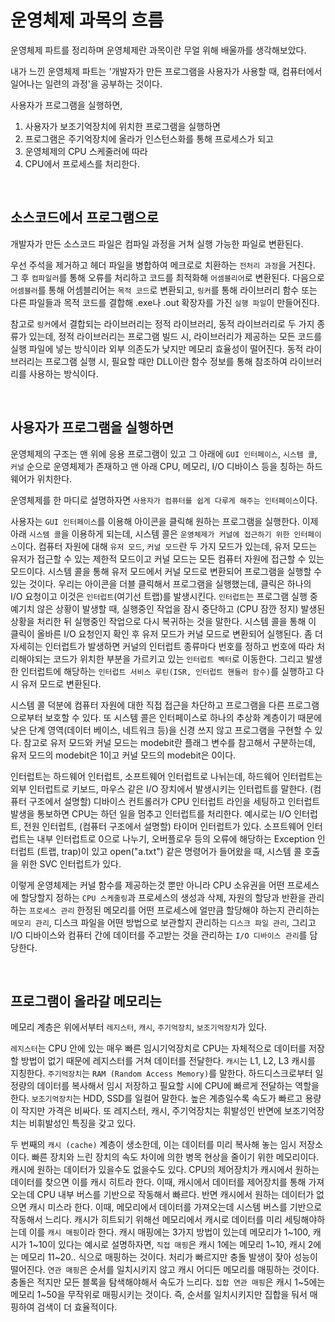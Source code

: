 # 운영체제 과목의 흐름

운영체제 파트를 정리하며 운영체제란 과목이란 무얼 위해 배울까를 생각해보았다.

내가 느낀 운영체제 파트는 '개발자가 만든 프로그램을 사용자가 사용할 때, 
컴퓨터에서 일어나는 일련의 과정'을 공부하는 것이다.

사용자가 프로그램을 실행하면,
1. 사용자가 보조기억장치에 위치한 프로그램을 실행하면 
2. 프로그램은 주기억장치에 올라가 인스턴스화를 통해 프로세스가 되고  
3. 운영체제의 CPU 스케줄러에 따라 
4. CPU에서 프로세스를 처리한다.

<br>

## 소스코드에서 프로그램으로

개발자가 만든 소스코드 파일은 컴파일 과정을 거쳐 실행 가능한 파일로 변환된다.

우선 주석을 제거하고 헤더 파일을 병합하여 메크로로 치환하는 `전처리 과정`을 거친다.
그 후 `컴파일러`를 통해 오류를 처리하고 코드를 최적화해 `어셈블리어`로 변환된다.
다음으로 `어셈블러`를 통해 어셈블리어는 `목적 코드`로 변환되고, 
`링커`를 통해 라이브러리 함수 또는 다른 파일들과 목적 코드를 결합해 .exe나 .out 확장자를 가진 `실행 파일`이 만들어진다.

참고로 `링커`에서 결합되는 라이브러리는 정적 라이브러리, 동적 라이브러리로 두 가지 종류가 있는데,
정적 라이브러리는 프로그램 빌드 시, 라이브러리가 제공하는 모든 코드를 실행 파일에 넣는 방식이라 외부 의존도가 낮지만 메모리 효율성이 떨어진다.
동적 라이브러리는 프로그램 실행 시, 필요할 때만 DLL이란 함수 정보를 통해 참조하여 라이브러리를 사용하는 방식이다.

<br>

## 사용자가 프로그램을 실행하면

운영체제의 구조는 맨 위에 응용 프로그램이 있고 
그 아래에 `GUI 인터페이스`, `시스템 콜`, `커널` 순으로 운영체제가 존재하고
맨 아래 CPU, 메모리, I/O 디바이스 등을 칭하는 하드웨어가 위치한다.

운영체제를 한 마디로 설명하자면 `사용자가 컴퓨터를 쉽게 다루게 해주는 인터페이스`이다.

사용자는 `GUI 인터페이스`를 이용해 아이콘을 클릭해 원하는 프로그램을 실행한다.
이제 아래 `시스템 콜`을 이용하게 되는데, 시스템 콜은 `운영체제가 커널에 접근하기 위한 인터페이스`이다.
컴퓨터 자원에 대해 `유저 모드`, `커널 모드`란 두 가지 모드가 있는데, 유저 모드는 유저가 접근할 수 있는 제한적 모드이고
커널 모드는 모든 컴퓨터 자원에 접근할 수 있는 모드이다. 시스템 콜을 통해 유저 모드에서 커널 모드로 변환되어 프로그램을 실행할 수 있는 것이다.
우리는 아이콘을 더블 클릭해서 프로그램을 실행했는데, 클릭은 하나의 I/O 요청이고 이것은 `인터럽트`(여기선 트랩)를 발생시킨다.
`인터럽트`는 프로그램 실행 중 예기치 않은 상황이 발생할 때, 실행중인 작업을 잠시 중단하고 (CPU 잠깐 정지) 발생된 상황을 처리한 뒤 실행중인 작업으로 다시 복귀하는 것을 말한다.
시스템 콜을 통해 이 클릭이 올바른 I/O 요청인지 확인 후 유저 모드가 커널 모드로 변환되어 실행된다. 
좀 더 자세히는 인터럽트가 발생하면 커널의 인터럽트 종류마다 번호를 정하고 번호에 따라 처리해야되는 코드가 위치한 부분을 가르키고 있는 `인터럽트 벡터`로 이동한다.
그리고 발생한 인터럽트에 해당하는 `인터럽트 서비스 루틴(ISR, 인터럽트 핸들러 함수)`를 실행하고 다시 유저 모드로 변환된다.

시스템 콜 덕분에 컴퓨터 자원에 대한 직접 접근을 차단하고 프로그램을 다른 프로그램으로부터 보호할 수 있다.
또 시스템 콜은 인터페이스로 하나의 추상화 계층이기 때문에 낮은 단계 영역(데이터 베이스, 네트워크 등)을 신경 쓰지 않고 프로그램을 구현할 수 있다.
참고로 유저 모드와 커널 모드는 modebit란 플래그 변수를 참고해서 구분하는데, 유저 모드의 modebit은 1이고 커널 모드의 modebit은 0이다.

인터럽트는 하드웨어 인터럽트, 소프트웨어 인터럽트로 나뉘는데,
하드웨어 인터럽트는 외부 인터럽트로 키보드, 마우스 같은 I/O 장치에서 발생시키는 인터럽트를 말한다.
(컴퓨터 구조에서 설명할) 디바이스 컨트롤러가 CPU 인터럽트 라인을 세팅하고 인터럽트 발생을 통보하면 CPU는 하던 일을 멈추고 인터럽트를 처리한다.
예시로는 I/O 인터럽트, 전원 인터럽트, (컴퓨터 구조에서 설명할) 타이머 인터럽트가 있다.
소프트웨어 인터럽트는 내부 인터럽트로 0으로 나누기, 오버플로우 등의 오류에 해당하는 Exception 인터럽트 (트랩, trap)이 있고
open("a.txt") 같은 명령어가 들어왔을 때, 시스템 콜 호출을 위한 SVC 인터럽트가 있다.

이렇게 운영체제는 커널 함수를 제공하는것 뿐만 아니라
CPU 소유권을 어떤 프로세스에 할당할지 정하는 `CPU 스케줄링`과 프로세스의 생성과 삭제, 자원의 할당과 반환을 관리하는 `프로세스 관리`
한정된 메모리를 어떤 프로세스에 얼만큼 할당해야 하는지 관리하는 `메모리 관리`,
디스크 파일을 어떤 방법으로 보관할지 관리하는 `디스크 파일 관리`,
그리고 I/O 디바이스와 컴퓨터 간에 데이터를 주고받는 것을 관리하는 `I/O 디바이스 관리`를 담당한다.

<br>

## 프로그램이 올라갈 메모리는

메모리 계층은 위에서부터 `레지스터`, `캐시`, `주기억장치`, `보조기억장치`가 있다.

`레지스터`는 CPU 안에 있는 매우 빠른 임시기억장치로 CPU는 자체적으로 데이터를 저장할 방법이 없기 때문에 레지스터를 거쳐 데이터를 전달한다.
`캐시`는 L1, L2, L3 캐시를 지칭한다.
`주기억장치`는 `RAM (Random Access Memory)`를 말한다. 하드디스크로부터 일정량의 데이터를 복사해서 임시 저장하고 필요할 시에 CPU에 빠르게 전달하는 역할을 한다.
`보조기억장치`는 HDD, SSD를 일컬어 말한다.
높은 계층일수록 속도가 빠르고 용량이 작지만 가격은 비싸다.
또 레지스터, 캐시, 주기억장치는 휘발성인 반면에 보조기억장치는 비휘발성인 특징을 갖고 있다.

두 번째의 `캐시 (cache)` 계층이 생소한데, 이는 데이터를 미리 복사해 놓는 임시 저장소이다.
빠른 장치와 느린 장치의 속도 차이에 의한 병목 현상을 줄이기 위한 메모리이다.
캐시에 원하는 데이터가 있을수도 없을수도 있다.
CPU의 제어장치가 캐시에서 원하는 데이터를 찾으면 이를 캐시 히트라 한다. 이때, 캐시에서 데이터를 제어장치를 통해 가져오는데 CPU 내부 버스를 기반으로 작동해서 빠르다.
반면 캐시에서 원하는 데이터가 없으면 캐시 미스라 한다. 이때, 메모리에서 데이터를 가져오는데 시스템 버스를 기반으로 작동해서 느리다.
캐시가 히트되기 위해선 메모리에서 캐시로 데이터를 미리 세팅해야하는데 이를 `캐시 매핑`이라 한다.
캐시 매핑에는 3가지 방법이 있는데 메모리가 1~100, 캐시가 1~10이 있다는 예시로 설명하자면,
`직접 매핑`은 캐시 1에는 메모리 1~10, 캐시 2에는 메모리 11~20.. 식으로 매핑하는 것이다. 처리가 빠르지만 충돌 발생이 잦아 성능이 떨어진다.
`연관 매핑`은 순서를 일치시키지 않고 캐시 어디든 메모리를 매핑하는 것이다. 충돌은 적지만 모든 블록을 탐색해야해서 속도가 느리다.
`집합 연관 매핑`은 캐시 1~5에는 메모리 1~50을 무작위로 매핑시키는 것이다. 즉, 순서를 일치시키지만 집합을 둬서 매핑하여 검색이 더 효율적이다.
